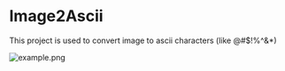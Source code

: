# Image2Ascii
This project is used to convert image to ascii characters (like @#$!%^&amp;*)

![example.png](https://i.imgur.com/psPeide.png)
